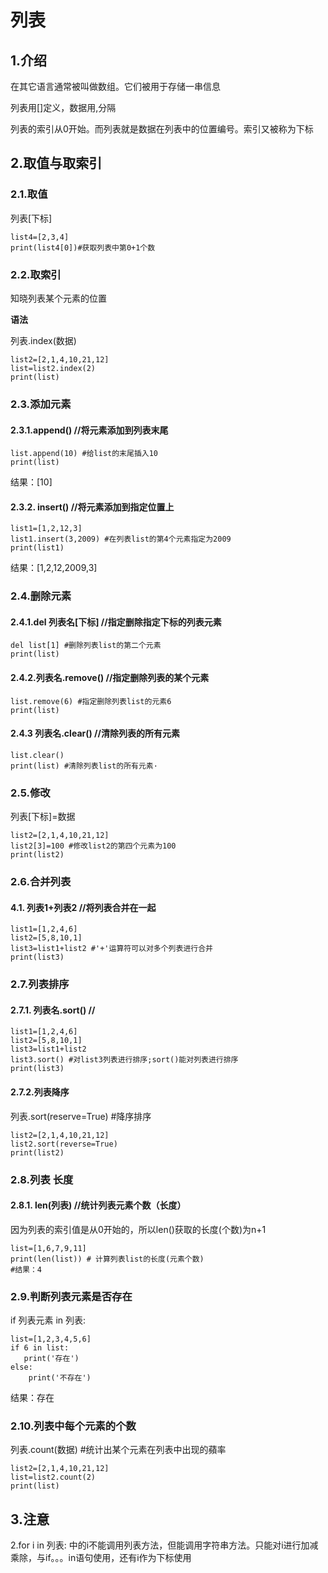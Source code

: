 # 列表

## 1.介绍

在其它语言通常被叫做数组。它们被用于存储一串信息

列表用[]定义，数据用,分隔

列表的索引从0开始。而列表就是数据在列表中的位置编号。索引又被称为下标

## 2.取值与取索引

### 2.1.取值

列表[下标]

```
list4=[2,3,4]
print(list4[0])#获取列表中第0+1个数
```

### 2.2.取索引

 知晓列表某个元素的位置

**语法**

列表.index(数据)

```
list2=[2,1,4,10,21,12]
list=list2.index(2)
print(list)
```

### 2.3.添加元素

#### 2.3.1.append() //将元素添加到列表末尾

```
list.append(10) #给list的末尾插入10
print(list)
```

结果：[10]

#### 2.3.2. insert() //将元素添加到指定位置上

```
list1=[1,2,12,3]
list1.insert(3,2009) #在列表list的第4个元素指定为2009
print(list1)
```

结果：[1,2,12,2009,3]

### 2.4.删除元素

#### 2.4.1.del 列表名[下标] //指定删除指定下标的列表元素

```
del list[1] #删除列表list的第二个元素
print(list)
```

#### 2.4.2.列表名.remove() //指定删除列表的某个元素

```
list.remove(6) #指定删除列表list的元素6
print(list)
```

#### 2.4.3 列表名.clear() //清除列表的所有元素

```
list.clear()
print(list) #清除列表list的所有元素·
```

### 2.5.修改

列表[下标]=数据

```
list2=[2,1,4,10,21,12]
list2[3]=100 #修改list2的第四个元素为100
print(list2)
```

### 2.6.合并列表

#### 4.1. 列表1+列表2 //将列表合并在一起

```
list1=[1,2,4,6]
list2=[5,8,10,1]
list3=list1+list2 #'+'运算符可以对多个列表进行合并
print(list3)
```

### 2.7.列表排序

#### 2.7.1. 列表名.sort() //

```
list1=[1,2,4,6]
list2=[5,8,10,1]
list3=list1+list2
list3.sort() #对list3列表进行排序;sort()能对列表进行排序
print(list3)
```

#### 2.7.2.列表降序

列表.sort(reserve=True) #降序排序

```
list2=[2,1,4,10,21,12]
list2.sort(reverse=True)
print(list2)
```

### 2.8.列表 长度

#### 2.8.1. len(列表) //统计列表元素个数（长度）

因为列表的索引值是从0开始的，所以len()获取的长度(个数)为n+1

```
list=[1,6,7,9,11]
print(len(list)) # 计算列表list的长度(元素个数)
#结果：4
```

### 2.9.判断列表元素是否存在

if 列表元素 in 列表:

```
list=[1,2,3,4,5,6]
if 6 in list:
   print('存在')
else:
    print('不存在')
```

结果：存在

### 2.10.列表中每个元素的个数

列表.count(数据) #统计出某个元素在列表中出现的蘋率

```
list2=[2,1,4,10,21,12]
list=list2.count(2)
print(list)
```

## 3.注意

2.for i in 列表: 中的i不能调用列表方法，但能调用字符串方法。只能对i进行加减乘除，与if。。。in语句使用，还有i作为下标使用